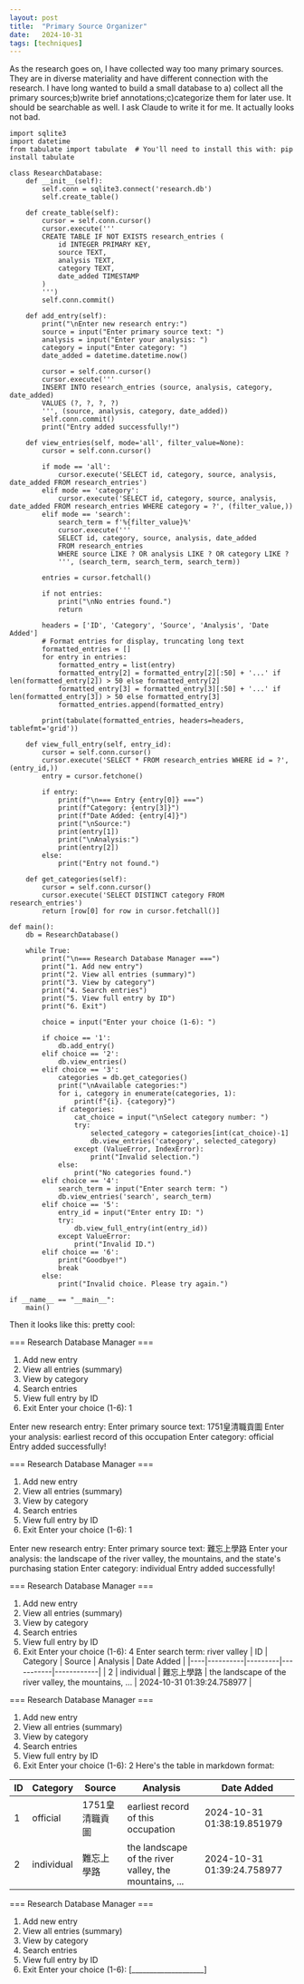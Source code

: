 ```yaml
---
layout: post
title:  "Primary Source Organizer"
date:   2024-10-31
tags: [techniques]
---
```

As the research goes on, I have collected way too many primary sources. They are in diverse materiality and have different connection with the research. I have long wanted to build a small database to a) collect all the primary sources;b)write brief annotations;c)categorize them for later use. It should be searchable as well. I ask Claude to write it for me. It actually looks not bad.


```
import sqlite3
import datetime
from tabulate import tabulate  # You'll need to install this with: pip install tabulate

class ResearchDatabase:
    def __init__(self):
        self.conn = sqlite3.connect('research.db')
        self.create_table()
        
    def create_table(self):
        cursor = self.conn.cursor()
        cursor.execute('''
        CREATE TABLE IF NOT EXISTS research_entries (
            id INTEGER PRIMARY KEY,
            source TEXT,
            analysis TEXT,
            category TEXT,
            date_added TIMESTAMP
        )
        ''')
        self.conn.commit()
        
    def add_entry(self):
        print("\nEnter new research entry:")
        source = input("Enter primary source text: ")
        analysis = input("Enter your analysis: ")
        category = input("Enter category: ")
        date_added = datetime.datetime.now()
        
        cursor = self.conn.cursor()
        cursor.execute('''
        INSERT INTO research_entries (source, analysis, category, date_added)
        VALUES (?, ?, ?, ?)
        ''', (source, analysis, category, date_added))
        self.conn.commit()
        print("Entry added successfully!")
    
    def view_entries(self, mode='all', filter_value=None):
        cursor = self.conn.cursor()
        
        if mode == 'all':
            cursor.execute('SELECT id, category, source, analysis, date_added FROM research_entries')
        elif mode == 'category':
            cursor.execute('SELECT id, category, source, analysis, date_added FROM research_entries WHERE category = ?', (filter_value,))
        elif mode == 'search':
            search_term = f'%{filter_value}%'
            cursor.execute('''
            SELECT id, category, source, analysis, date_added 
            FROM research_entries 
            WHERE source LIKE ? OR analysis LIKE ? OR category LIKE ?
            ''', (search_term, search_term, search_term))
            
        entries = cursor.fetchall()
        
        if not entries:
            print("\nNo entries found.")
            return
            
        headers = ['ID', 'Category', 'Source', 'Analysis', 'Date Added']
        # Format entries for display, truncating long text
        formatted_entries = []
        for entry in entries:
            formatted_entry = list(entry)
            formatted_entry[2] = formatted_entry[2][:50] + '...' if len(formatted_entry[2]) > 50 else formatted_entry[2]
            formatted_entry[3] = formatted_entry[3][:50] + '...' if len(formatted_entry[3]) > 50 else formatted_entry[3]
            formatted_entries.append(formatted_entry)
            
        print(tabulate(formatted_entries, headers=headers, tablefmt='grid'))
    
    def view_full_entry(self, entry_id):
        cursor = self.conn.cursor()
        cursor.execute('SELECT * FROM research_entries WHERE id = ?', (entry_id,))
        entry = cursor.fetchone()
        
        if entry:
            print(f"\n=== Entry {entry[0]} ===")
            print(f"Category: {entry[3]}")
            print(f"Date Added: {entry[4]}")
            print("\nSource:")
            print(entry[1])
            print("\nAnalysis:")
            print(entry[2])
        else:
            print("Entry not found.")
    
    def get_categories(self):
        cursor = self.conn.cursor()
        cursor.execute('SELECT DISTINCT category FROM research_entries')
        return [row[0] for row in cursor.fetchall()]

def main():
    db = ResearchDatabase()
    
    while True:
        print("\n=== Research Database Manager ===")
        print("1. Add new entry")
        print("2. View all entries (summary)")
        print("3. View by category")
        print("4. Search entries")
        print("5. View full entry by ID")
        print("6. Exit")
        
        choice = input("Enter your choice (1-6): ")
        
        if choice == '1':
            db.add_entry()
        elif choice == '2':
            db.view_entries()
        elif choice == '3':
            categories = db.get_categories()
            print("\nAvailable categories:")
            for i, category in enumerate(categories, 1):
                print(f"{i}. {category}")
            if categories:
                cat_choice = input("\nSelect category number: ")
                try:
                    selected_category = categories[int(cat_choice)-1]
                    db.view_entries('category', selected_category)
                except (ValueError, IndexError):
                    print("Invalid selection.")
            else:
                print("No categories found.")
        elif choice == '4':
            search_term = input("Enter search term: ")
            db.view_entries('search', search_term)
        elif choice == '5':
            entry_id = input("Enter entry ID: ")
            try:
                db.view_full_entry(int(entry_id))
            except ValueError:
                print("Invalid ID.")
        elif choice == '6':
            print("Goodbye!")
            break
        else:
            print("Invalid choice. Please try again.")

if __name__ == "__main__":
    main()

```
Then it looks like this: pretty cool:

=== Research Database Manager ===
1. Add new entry
2. View all entries (summary)
3. View by category
4. Search entries
5. View full entry by ID
6. Exit
Enter your choice (1-6): 1

Enter new research entry:
Enter primary source text: 1751皇清職貢圖
Enter your analysis: earliest record of this occupation
Enter category: official 
Entry added successfully!

=== Research Database Manager ===
1. Add new entry
2. View all entries (summary)
3. View by category
4. Search entries
5. View full entry by ID
6. Exit
Enter your choice (1-6): 1

Enter new research entry:
Enter primary source text: 難忘上學路
Enter your analysis: the landscape of the river valley, the mountains, and the state's purchasing station
Enter category: individual 
Entry added successfully!

=== Research Database Manager ===
1. Add new entry
2. View all entries (summary)
3. View by category
4. Search entries
5. View full entry by ID
6. Exit
Enter your choice (1-6): 4
Enter search term: river valley
| ID | Category | Source | Analysis | Date Added |
|----|----------|---------|-----------|------------|
| 2 | individual | 難忘上學路 | the landscape of the river valley, the mountains, ... | 2024-10-31 01:39:24.758977 |

=== Research Database Manager ===
1. Add new entry
2. View all entries (summary)
3. View by category
4. Search entries
5. View full entry by ID
6. Exit
Enter your choice (1-6): 2
Here's the table in markdown format:

| ID | Category | Source | Analysis | Date Added |
|----|----------|---------|-----------|------------|
| 1 | official | 1751皇清職貢圖 | earliest record of this occupation | 2024-10-31 01:38:19.851979 |
| 2 | individual | 難忘上學路 | the landscape of the river valley, the mountains, ... | 2024-10-31 01:39:24.758977 |

=== Research Database Manager ===
1. Add new entry
2. View all entries (summary)
3. View by category
4. Search entries
5. View full entry by ID
6. Exit
Enter your choice (1-6): [____________________]


